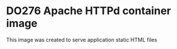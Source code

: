 # DO276 Apache HTTPd container image

This image was created to serve application static HTML files

